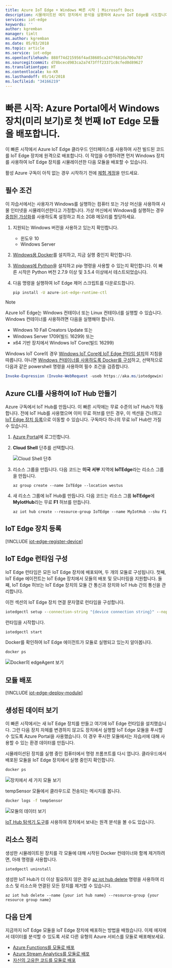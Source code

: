 ```yaml
---
title: Azure IoT Edge + Windows 빠른 시작 | Microsoft Docs
description: 시뮬레이트된 에지 장치에서 분석을 실행하여 Azure IoT Edge를 시도합니다.
services: iot-edge
keywords: ''
author: kgremban
manager: timlt
ms.author: kgremban
ms.date: 05/03/2018
ms.topic: article
ms.service: iot-edge
ms.openlocfilehash: 888f74d215956f4ad38605ca247f681da700a787
ms.sourcegitcommit: d78bcecd983ca2a7473fff23371c8cfed0d89627
ms.translationtype: HT
ms.contentlocale: ko-KR
ms.lasthandoff: 05/14/2018
ms.locfileid: "34166219"
---
```

# <a name="quickstart-deploy-your-first-iot-edge-module-from-the-azure-portal-to-a-windows-device---preview"></a>빠른 시작: Azure Portal에서 Windows 장치(미리 보기)로 첫 번째 IoT Edge 모듈을 배포합니다.

이 빠른 시작에서 Azure IoT Edge 클라우드 인터페이스를 사용하여 사전 빌드된 코드를 IoT Edge 장치에 원격으로 배포합니다. 이 작업을 수행하려면 먼저 Windows 장치를 사용하여 IoT Edge 장치를 시뮬레이션한 다음 모듈을 배포할 수 있습니다.

활성 Azure 구독이 아직 없는 경우 시작하기 전에 [체험 계정][lnk-account]을 만드세요.

## <a name="prerequisites"></a>필수 조건

이 자습서에서는 사용자가 Windows를 실행하는 컴퓨터 또는 가상 머신을 사용하여 사물 인터넷을 시뮬레이션한다고 가정합니다. 가상 머신에서 Windows를 실행하는 경우 [중첩된 가상화][lnk-nested]를 사용하도록 설정하고 최소 2GB 메모리를 할당하세요. 

1. 지원되는 Windows 버전을 사용하고 있는지 확인합니다.
   * 윈도우 10 
   * Windows Server
2. [Windows용 Docker][lnk-docker]를 설치하고, 지금 실행 중인지 확인합니다.
3. [Windows에 Python][lnk-python]을 설치하고 pip 명령을 사용할 수 있는지 확인합니다. 이 빠른 시작은 Python 버전 2.7.9 이상 및 3.5.4 이상에서 테스트되었습니다.  
4. 다음 명령을 실행하여 IoT Edge 제어 스크립트를 다운로드합니다.

   ```cmd
   pip install -U azure-iot-edge-runtime-ctl
   ```

> [!NOTE]
> Azure IoT Edge는 Windows 컨테이너 또는 Linux 컨테이너를 실행할 수 있습니다. Windows 컨테이너를 사용하려면 다음을 실행해야 합니다.
>    * Windows 10 Fall Creators Update 또는
>    * Windows Server 1709(빌드 16299) 또는
>    * x64 기반 장치에서 Windows IoT Core(빌드 16299)
>
> Windows IoT Core의 경우 [Windows IoT Core에 IoT Edge 런타임 설치][lnk-install-iotcore]의 지침을 따릅니다. 아니면 [Windows 컨테이너를 사용하도록 Docker를 구성][lnk-docker-containers]하고, 선택적으로 다음과 같은 powershell 명령을 사용하여 필수 조건을 검증합니다.
>    ```powershell
>    Invoke-Expression (Invoke-WebRequest -useb https://aka.ms/iotedgewin)
>    ```

## <a name="create-an-iot-hub-with-azure-cli"></a>Azure CLI를 사용하여 IoT Hub 만들기

Azure 구독에서 IoT Hub를 만듭니다. 이 빠른 시작에는 무료 수준의 IoT Hub가 작동합니다. 전에 IoT Hub를 사용했으며 이미 무료 허브를 만든 경우, 이 섹션을 건너뛰고 [IoT Edge 장치 등록][anchor-register]으로 이동할 수 있습니다. 구독마다 하나의 무료 IoT Hub만 가질 수 있습니다. 

1. [Azure Portal][lnk-portal]에 로그인합니다. 
1. **Cloud Shell** 단추를 선택합니다. 

   ![Cloud Shell 단추][1]

1. 리소스 그룹을 만듭니다. 다음 코드는 **미국 서부** 지역에 **IoTEdge**라는 리소스 그룹을 만듭니다.

   ```azurecli
   az group create --name IoTEdge --location westus
   ```

1. 새 리소스 그룹에 IoT Hub를 만듭니다. 다음 코드는 리소스 그룹 **IoTEdge**에 **MyIotHub**라는 무료 **F1** 허브를 만듭니다.

   ```azurecli
   az iot hub create --resource-group IoTEdge --name MyIotHub --sku F1 
   ```

## <a name="register-an-iot-edge-device"></a>IoT Edge 장치 등록

[!INCLUDE [iot-edge-register-device](../../includes/iot-edge-register-device.md)]

## <a name="configure-the-iot-edge-runtime"></a>IoT Edge 런타임 구성

IoT Edge 런타임은 모든 IoT Edge 장치에 배포되며, 두 개의 모듈로 구성됩니다. 첫째, IoT Edge 에이전트는 IoT Edge 장치에서 모듈의 배포 및 모니터링을 지원합니다. 둘째, IoT Edge 허브는 IoT Edge 장치의 모듈 간 통신과 장치와 IoT Hub 간의 통신을 관리합니다. 

이전 섹션의 IoT Edge 장치 연결 문자열로 런타임을 구성합니다.

```cmd
iotedgectl setup --connection-string "{device connection string}" --nopass
```

런타임을 시작합니다.

```cmd
iotedgectl start
```

Docker를 확인하여 IoT Edge 에이전트가 모듈로 실행되고 있는지 알아봅니다.

```cmd
docker ps
```

![Docker의 edgeAgent 보기](./media/tutorial-simulate-device-windows/docker-ps.png)

## <a name="deploy-a-module"></a>모듈 배포

[!INCLUDE [iot-edge-deploy-module](../../includes/iot-edge-deploy-module.md)]

## <a name="view-generated-data"></a>생성된 데이터 보기

이 빠른 시작에서는 새 IoT Edge 장치를 만들고 여기에 IoT Edge 런타임을 설치했습니다. 그런 다음 장치 자체를 변경하지 않고도 장치에서 실행할 IoT Edge 모듈을 푸시할 수 있도록 Azure Portal을 사용했습니다. 이 경우 푸시한 모듈에서는 자습서에 대해 사용할 수 있는 환경 데이터를 만듭니다. 

시뮬레이션된 장치를 실행 중인 컴퓨터에서 명령 프롬프트를 다시 엽니다. 클라우드에서 배포된 모듈을 IoT Edge 장치에서 실행 중인지 확인합니다. 

```cmd
docker ps
```

![장치에서 세 가지 모듈 보기](./media/tutorial-simulate-device-windows/docker-ps2.png)

tempSensor 모듈에서 클라우드로 전송되는 메시지를 봅니다. 

```cmd
docker logs -f tempSensor
```

![모듈의 데이터 보기](./media/tutorial-simulate-device-windows/docker-logs.png)

[IoT Hub 탐색기 도구][lnk-iothub-explorer]를 사용하여 장치에서 보내는 원격 분석을 볼 수도 있습니다. 
## <a name="clean-up-resources"></a>리소스 정리

생성한 시뮬레이트된 장치를 각 모듈에 대해 시작된 Docker 컨테이너와 함께 제거하려면, 아래 명령을 사용합니다. 

```cmd
iotedgectl uninstall
```

생성한 IoT Hub가 더 이상 필요하지 않은 경우 [az iot hub delete][lnk-delete] 명령을 사용하여 리소스 및 리소스와 연결된 모든 장치를 제거할 수 있습니다.

```azurecli
az iot hub delete --name {your iot hub name} --resource-group {your resource group name}
```

## <a name="next-steps"></a>다음 단계

지금까지 IoT Edge 모듈을 IoT Edge 장치에 배포하는 방법을 배웠습니다. 이제 에지에서 데이터를 분석할 수 있도록 서로 다른 유형의 Azure 서비스를 모듈로 배포해보세요. 

* [Azure Functions를 모듈로 배포](tutorial-deploy-function.md)
* [Azure Stream Analytics를 모듈로 배포](tutorial-deploy-stream-analytics.md)
* [자신의 고유한 코드를 모듈로 배포](tutorial-csharp-module.md)


<!-- Images -->
[1]: ./media/quickstart/cloud-shell.png

<!-- Links -->
[lnk-docker]: https://docs.docker.com/docker-for-windows/install/ 
[lnk-docker-containers]: https://docs.microsoft.com/virtualization/windowscontainers/quick-start/quick-start-windows-10#2-switch-to-windows-containers
[lnk-python]: https://www.python.org/downloads/
[lnk-iothub-explorer]: https://github.com/azure/iothub-explorer
[lnk-account]: https://azure.microsoft.com/free
[lnk-portal]: https://portal.azure.com
[lnk-nested]: https://docs.microsoft.com/virtualization/hyper-v-on-windows/user-guide/nested-virtualization
[lnk-delete]: https://docs.microsoft.com/cli/azure/iot/hub?view=azure-cli-latest#az_iot_hub_delete
[lnk-install-iotcore]: how-to-install-iot-core.md

<!-- Anchor links -->
[anchor-register]: #register-an-iot-edge-device
